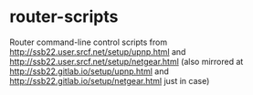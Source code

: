 # router-scripts
Router command-line control scripts from http://ssb22.user.srcf.net/setup/upnp.html and http://ssb22.user.srcf.net/setup/netgear.html
(also mirrored at http://ssb22.gitlab.io/setup/upnp.html and http://ssb22.gitlab.io/setup/netgear.html just in case)
